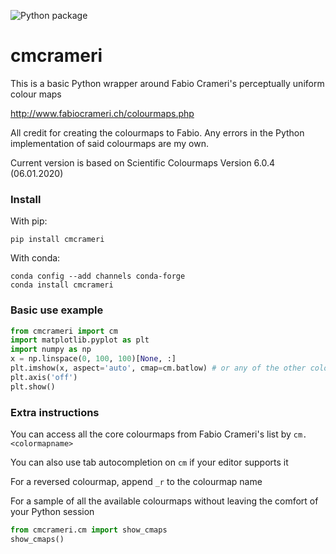 ![Python package](https://github.com/callumrollo/cmcrameri/workflows/Python%20package/badge.svg)
# cmcrameri

This is a basic Python wrapper around Fabio Crameri's perceptually uniform colour maps

http://www.fabiocrameri.ch/colourmaps.php

All credit for creating the colourmaps to Fabio. Any errors in the Python implementation of said colourmaps are my own.

Current version is based on Scientific Colourmaps Version 6.0.4 (06.01.2020)

### Install

With pip:

`pip install cmcrameri`

With conda:

```
conda config --add channels conda-forge
conda install cmcrameri
```
### Basic use example

```python
from cmcrameri import cm
import matplotlib.pyplot as plt
import numpy as np
x = np.linspace(0, 100, 100)[None, :]  
plt.imshow(x, aspect='auto', cmap=cm.batlow) # or any of the other colourmaps made by Fabio Crameri
plt.axis('off')
plt.show()
```
### Extra instructions
You can access all the core colourmaps from Fabio Crameri's list by `cm.<colormapname>`

You can also use tab autocompletion on `cm` if your editor supports it

For a reversed colourmap, append `_r` to the colourmap name

For a sample of all the available colourmaps without leaving the comfort of your Python session
```python
from cmcrameri.cm import show_cmaps 
show_cmaps()
```
